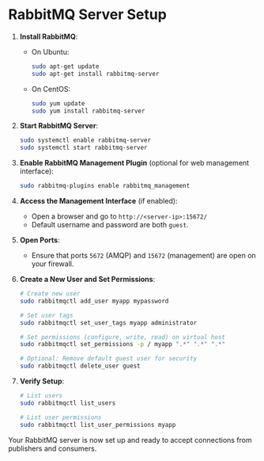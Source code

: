 # RabbitMQ Server Setup

1. **Install RabbitMQ**:
   - On Ubuntu:
     ```sh
     sudo apt-get update
     sudo apt-get install rabbitmq-server
     ```
   - On CentOS:
     ```sh
     sudo yum update
     sudo yum install rabbitmq-server
     ```

2. **Start RabbitMQ Server**:
   ```sh
   sudo systemctl enable rabbitmq-server
   sudo systemctl start rabbitmq-server
   ```

3. **Enable RabbitMQ Management Plugin** (optional for web management interface):
   ```sh
   sudo rabbitmq-plugins enable rabbitmq_management
   ```

4. **Access the Management Interface** (if enabled):
   - Open a browser and go to `http://<server-ip>:15672/`
   - Default username and password are both `guest`.

5. **Open Ports**:
   - Ensure that ports `5672` (AMQP) and `15672` (management) are open on your firewall.

6. **Create a New User and Set Permissions**:
   ```sh
   # Create new user
   sudo rabbitmqctl add_user myapp mypassword

   # Set user tags
   sudo rabbitmqctl set_user_tags myapp administrator

   # Set permissions (configure, write, read) on virtual host
   sudo rabbitmqctl set_permissions -p / myapp ".*" ".*" ".*"

   # Optional: Remove default guest user for security
   sudo rabbitmqctl delete_user guest
   ```

7. **Verify Setup**:
   ```sh
   # List users
   sudo rabbitmqctl list_users

   # List user permissions
   sudo rabbitmqctl list_user_permissions myapp
   ```

Your RabbitMQ server is now set up and ready to accept connections from publishers and consumers.
